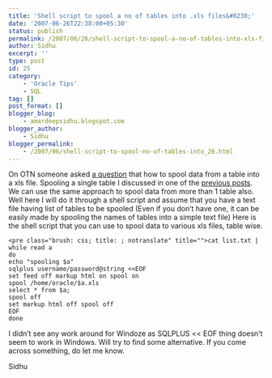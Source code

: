 ```yaml
---
title: 'Shell script to spool a no of tables into .xls files&#8230;'
date: '2007-06-26T22:38:00+05:30'
status: publish
permalink: /2007/06/26/shell-script-to-spool-a-no-of-tables-into-xls-files
author: Sidhu
excerpt: ''
type: post
id: 25
category:
    - 'Oracle Tips'
    - SQL
tag: []
post_format: []
blogger_blog:
    - amardeepsidhu.blogspot.com
blogger_author:
    - Sidhu
blogger_permalink:
    - /2007/06/shell-script-to-spool-no-of-tables-into_26.html
---
```

On OTN someone asked [a question](http://forums.oracle.com/forums/thread.jspa?threadID=523835&tstart=50) that how to spool data from a table into a xls file. Spooling a single table I discussed in one of the [previous posts](http://amardeepsidhu.com/blog/2007/06/16/spool-to-a-xls-excel-file). We can use the same approach to spool data from more than 1 table also. Well here I will do it through a shell script and assume that you have a text file having list of tables to be spooled (Even if you don’t have one, it can be easily made by spooling the names of tables into a simple text file) Here is the shell script that you can use to spool data to various xls files, table wise.

```
<pre class="brush: css; title: ; notranslate" title="">cat list.txt | while read a
do
echo "spooling $a"
sqlplus username/password@string <<EOF
set feed off markup html on spool on
spool /home/oracle/$a.xls
select * from $a;
spool off
set markup html off spool off
EOF
done
```

I didn’t see any work around for Windoze as SQLPLUS &lt;&lt; EOF thing doesn’t seem to work in Windows. Will try to find some alternative. If you come across something, do let me know.

Sidhu